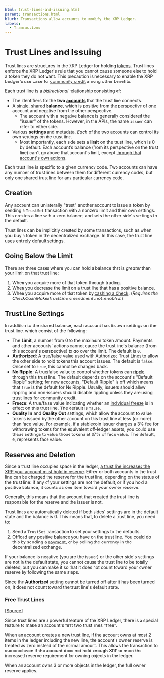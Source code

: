 ```yaml
---
html: trust-lines-and-issuing.html
parent: transactions.html
blurb: Transactions allow accounts to modify the XRP Ledger.
labels:
  - Transactions
---
```


# Trust Lines and Issuing

Trust lines are structures in the XRP Ledger for holding [tokens](../tokens/tokens.md). Trust lines enforce the XRP Ledger's rule that you cannot cause someone else to hold a token they do not want. This precaution is necessary to enable the XRP Ledger's use case for [community credit](../tokens/tokens.md#community-credit) among other benefits.

Each trust line is a _bidirectional_ relationship consisting of:

- The identifiers for the **two [accounts](../accounts/accounts.md)** that the trust line connects.
- A single, shared **balance**, which is positive from the perspective of one account and negative from the other perspective.
    - The account with a negative balance is generally considered the "issuer" of the tokens. However, in the APIs<!-- [APIs](http-websocket-apis.md)-->, the name `issuer` can refer to either side.
- Various **settings** and metadata. _Each_ of the two accounts can control its own settings on the trust line.
    - Most importantly, each side sets a **limit** on the trust line, which is 0 by default. Each account's balance (from its perspective on the trust line) can't go above that account's limit, except [through that account's own actions](#going-below-the-limit).

Each trust line is specific to a given currency code. Two accounts can have any number of trust lines between them for different currency codes, but only one shared trust line for any particular currency code.


## Creation

Any account can unilaterally "trust" another account to issue a token by sending a `TrustSet` transaction with a nonzero limit and their own settings. This creates a line with a zero balance, and sets the other side's settings to the default.

Trust lines can be implicitly created by some transactions, such as when you buy a token in the decentralized exchange. In this case, the trust line uses entirely default settings.


## Going Below the Limit

There are three cases where you can hold a balance that is _greater_ than your limit on that trust line:

1. When you acquire more of that token through trading. <!--](decentralized-exchange.html).-->
2. When you decrease the limit on a trust line that has a positive balance.
3. When you acquire more of that token by [cashing a Check](checks.html). (_Requires the CheckCashMakesTrustLine amendment :not_enabled:_)


## Trust Line Settings

In addition to the shared balance, each account has its own settings on the trust line, which consist of the following:

- The **Limit**, a number from 0 to the maximum token amount. Payments and other accounts' actions cannot cause the trust line's balance (from this account's perspective) to go over the limit. The default is `0`.
- **Authorized**: A true/false value used with Authorized Trust Lines to allow the other side to hold tokens this account issues. The default is `false`. Once set to `true`, this cannot be changed back.
- **No Ripple**: A true/false value to control whether tokens can [ripple](rippling.html) through this trust line. The default depends on the account's "Default Ripple" setting; for new accounts, "Default Ripple" is off which means that `true` is the default for No Ripple. Usually, issuers should allow rippling and non-issuers should disable rippling unless they are using trust lines for community credit.
- **Freeze**: A true/false value indicating whether an [individual freeze](freezing-tokens.html#individual-freeze) is in effect on this trust line. The default is `false`.
- **Quality In** and **Quality Out** settings, which allow the account to value tokens issued by the other account on this trust line at less (or more) than face value. For example, if a stablecoin issuer charges a 3% fee for withdrawing tokens for the equivalent off-ledger assets, you could use these settings to value those tokens at 97% of face value. The default, `0`, represents face value.


## Reserves and Deletion

Since a trust line occupies space in the ledger, [a trust line increases the XRP your account must hold in reserve](reserves.html). Either or both accounts in the trust line can be charged the reserve for the trust line, depending on the status of the trust line: if any of your settings are not the default, or if you hold a positive balance, it counts as one item toward your owner reserve.

Generally, this means that the account that created the trust line is responsible for the reserve and the issuer is not.

Trust lines are automatically deleted if both sides' settings are in the default state and the balance is 0. This means that, to delete a trust line, you need to:

1. Send a `TrustSet` transaction to set your settings to the defaults.
2. Offload any positive balance you have on the trust line. You could do this by sending a [payment](cross-currency-payments.html), or by selling the currency in the decentralized exchange.

If your balance is negative (you are the issuer) or the other side's settings are not in the default state, you cannot cause the trust line to be totally deleted, but you can make it so that it does not count toward your owner reserve by following the same steps.

Since the **Authorized** setting cannot be turned off after it has been turned on, it does not count toward the trust line's default state.

### Free Trust Lines
[[Source]](https://github.com/ripple/rippled/blob/72377e7bf25c4eaee5174186d2db3c6b4210946f/src/ripple/app/tx/impl/SetTrust.cpp#L148-L168)

Since trust lines are a powerful feature of the XRP Ledger, there is a special feature to make an account's first two trust lines "free".

When an account creates a new trust line, if the account owns at most 2 items in the ledger including the new line, the account's owner reserve is treated as zero instead of the normal amount. This allows the transaction to succeed even if the account does not hold enough XRP to meet the increased reserve requirement for owning objects in the ledger.

When an account owns 3 or more objects in the ledger, the full owner reserve applies.